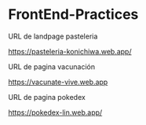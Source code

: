 # FrontEnd-Practices

URL de landpage pasteleria

https://pasteleria-konichiwa.web.app/

URL de pagina vacunación

https://vacunate-vive.web.app

URL de pagina pokedex

https://pokedex-lin.web.app/
